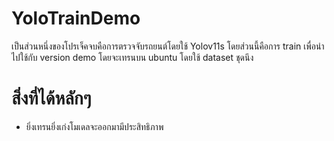 # YoloTrainDemo 

เป็นส่วนหนึ่งของโปรเจ็คจบคือการตรวจจับรถยนต์โดยใช้ Yolov11s
โดยส่วนนี้คือการ train เพื่อนำไปใช้กับ version demo โดยจะเทรนบน
ubuntu โดยใช้ dataset ชุดนึง

# สิ่งที่ได้หลักๆ
- ยิ่งเทรนยิ่งเก่งโมเดลจะออกมามีประสิทธิภาพ
